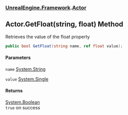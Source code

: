 ### [UnrealEngine.Framework](UnrealEngine_Framework.md 'UnrealEngine.Framework').[Actor](Actor.md 'UnrealEngine.Framework.Actor')
## Actor.GetFloat(string, float) Method
Retrieves the value of the float property  
```csharp
public bool GetFloat(string name, ref float value);
```
#### Parameters
<a name='UnrealEngine_Framework_Actor_GetFloat(string_float)_name'></a>
`name` [System.String](https://docs.microsoft.com/en-us/dotnet/api/System.String 'System.String')  
  
<a name='UnrealEngine_Framework_Actor_GetFloat(string_float)_value'></a>
`value` [System.Single](https://docs.microsoft.com/en-us/dotnet/api/System.Single 'System.Single')  
  
#### Returns
[System.Boolean](https://docs.microsoft.com/en-us/dotnet/api/System.Boolean 'System.Boolean')  
`true` on success

